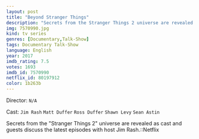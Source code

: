 ```yaml
---
layout: post
title: "Beyond Stranger Things"
description: "Secrets from the Stranger Things 2 universe are revealed as cast and guests discuss the latest episodes with host Jim Rash.::Netflix.."
img: 7570990.jpg
kind: tv series
genres: [Documentary,Talk-Show]
tags: Documentary Talk-Show 
language: English
year: 2017
imdb_rating: 7.5
votes: 1693
imdb_id: 7570990
netflix_id: 80197912
color: 1b263b
---
```

Director: `N/A`  

Cast: `Jim Rash` `Matt Duffer` `Ross Duffer` `Shawn Levy` `Sean Astin` 

Secrets from the "Stranger Things 2" universe are revealed as cast and guests discuss the latest episodes with host Jim Rash.::Netflix